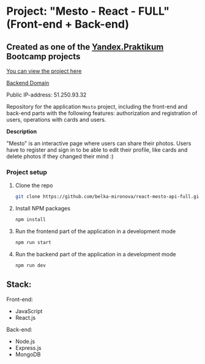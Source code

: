 # Project:  "Mesto - React - FULL"  (Front-end + Back-end)

## Created as one of the [Yandex.Praktikum](https://praktikum.yandex.com/) Bootcamp projects

[You can view the project here](https://mesto.bellamir.nomoredomains.sbs)

[Backend Domain](https://api.mesto.bellamir.nomoredomains.sbs)


Public IP-address: 51.250.93.32

Repository for the application `Mesto` project, including the front-end and back-end parts with the following features: authorization and registration of users, operations with cards and users. 


**Description**

"Mesto" is an interactive page where users can share their photos. Users have to register and sign in to be able to edit their profile, like cards and delete photos if they changed their mind :)


### Project setup

1. Clone the repo
   ```sh
   git clone https://github.com/belka-mironova/react-mesto-api-full.git
   ```
2. Install NPM packages
   ```sh
   npm install
   ```
3. Run the frontend part of the application in a development mode 
   ```sh
   npm run start
   ```
4. Run the backend part of the application in a development mode 
   ```sh
   npm run dev
   ```

## Stack: 

Front-end:
* JavaScript 
* React.js

Back-end:
* Node.js
* Express.js
* MongoDB





